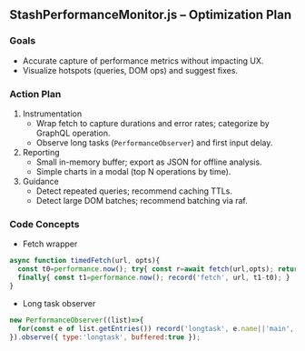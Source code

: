 ## StashPerformanceMonitor.js – Optimization Plan

### Goals
- Accurate capture of performance metrics without impacting UX.
- Visualize hotspots (queries, DOM ops) and suggest fixes.

### Action Plan
1) Instrumentation
   - Wrap fetch to capture durations and error rates; categorize by GraphQL operation.
   - Observe long tasks (`PerformanceObserver`) and first input delay.
2) Reporting
   - Small in-memory buffer; export as JSON for offline analysis.
   - Simple charts in a modal (top N operations by time).
3) Guidance
   - Detect repeated queries; recommend caching TTLs.
   - Detect large DOM batches; recommend batching via raf.

### Code Concepts
- Fetch wrapper
```js
async function timedFetch(url, opts){
  const t0=performance.now(); try{ const r=await fetch(url,opts); return r; }
  finally{ const t1=performance.now(); record('fetch', url, t1-t0); }
}
```
- Long task observer
```js
new PerformanceObserver((list)=>{
  for(const e of list.getEntries()) record('longtask', e.name||'main', e.duration);
}).observe({ type:'longtask', buffered:true });
```





